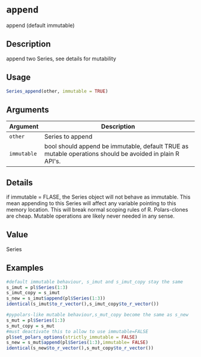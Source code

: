 # `append`

append (default immutable)

## Description

append two Series, see details for mutability

## Usage

```r
Series_append(other, immutable = TRUE)
```

## Arguments

| Argument | Description                                                                                             | 
| -------- | ------------------------------------------------------------------------------------------------------- |
| `other`         | Series to append                                                                                        | 
| `immutable`         | bool should append be immutable, default TRUE as mutable operations should be avoided in plain R API's. | 

## Details

if immutable = FLASE, the Series object will not behave as immutable. This mean
appending to this Series will affect any variable pointing to this memory location. This will break
normal scoping rules of R. Polars-clones are cheap. Mutable operations are likely never needed in
any sense.

## Value

Series

## Examples

```r
#default immutable behaviour, s_imut and s_imut_copy stay the same
s_imut = pl$Series(1:3)
s_imut_copy = s_imut
s_new = s_imut$append(pl$Series(1:3))
identical(s_imut$to_r_vector(),s_imut_copy$to_r_vector())

#pypolars-like mutable behaviour,s_mut_copy become the same as s_new
s_mut = pl$Series(1:3)
s_mut_copy = s_mut
#must deactivate this to allow to use immutable=FALSE
pl$set_polars_options(strictly_immutable = FALSE)
s_new = s_mut$append(pl$Series(1:3),immutable= FALSE)
identical(s_new$to_r_vector(),s_mut_copy$to_r_vector())
```


